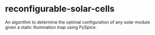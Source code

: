 # reconfigurable-solar-cells
An algorithm to determine the optimal configuration of any solar module given a static illumination map using PySpice.
